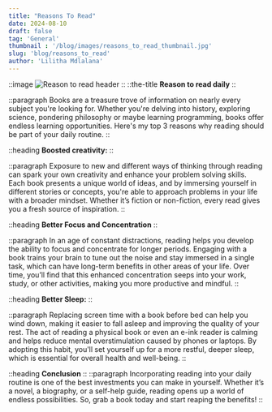 ```yaml
---
title: "Reasons To Read"
date: 2024-08-10
draft: false
tag: 'General'
thumbnail : '/blog/images/reasons_to_read_thumbnail.jpg'
slug: 'blog/reasons_to_read'
author: 'Lilitha Mdlalana'
---
```



::image
![Reason to read header](/blog/images/reason_to_read_header.svg)
::
::the-title
**Reason to read daily**
::

::paragraph
Books are a treasure trove of information on nearly every subject you're looking for. Whether you're delving into history, exploring science, pondering philosophy or maybe learning programming, books offer endless learning opportunities. Here's my top 3 reasons why reading should be part of your daily routine. 
::

::heading
**Boosted creativity:**
::

::paragraph
Exposure to new and different ways of thinking through reading can spark your own creativity and enhance your problem solving skills. Each book presents a unique world of ideas, and by immersing yourself in different stories or concepts, you're able to approach problems in your life with a broader mindset. Whether it’s fiction or non-fiction, every read gives you a fresh source of inspiration.
::

::heading
**Better Focus and Concentration**
::


::paragraph
 In an age of constant distractions, reading helps you develop the ability to focus and concentrate for longer periods. Engaging with a book trains your brain to tune out the noise and stay immersed in a single task, which can have long-term benefits in other areas of your life. Over time, you’ll find that this enhanced concentration seeps into your work, study, or other activities, making you more productive and mindful.
::

::heading
**Better Sleep:**
::


::paragraph
 Replacing screen time with a book before bed can help you wind down, making it easier to fall asleep and improving the quality of your rest. The act of reading a physical book or even an e-ink reader is calming and helps reduce mental overstimulation caused by phones or laptops. By adopting this habit, you'll set yourself up for a more restful, deeper sleep, which is essential for overall health and well-being.
::

::heading
**Conclusion**
::
::paragraph
Incorporating reading into your daily routine is one of the best investments you can make in yourself. Whether it’s a novel, a biography, or a self-help guide, reading opens up a world of endless possibilities. So, grab a book today and start reaping the benefits!
::